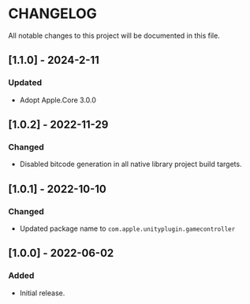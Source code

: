 # CHANGELOG
All notable changes to this project will be documented in this file.

## [1.1.0] - 2024-2-11
### Updated
- Adopt Apple.Core 3.0.0

## [1.0.2] - 2022-11-29
### Changed
- Disabled bitcode generation in all native library project build targets.

## [1.0.1] - 2022-10-10
### Changed
- Updated package name to `com.apple.unityplugin.gamecontroller`

## [1.0.0] - 2022-06-02
### Added
- Initial release.
